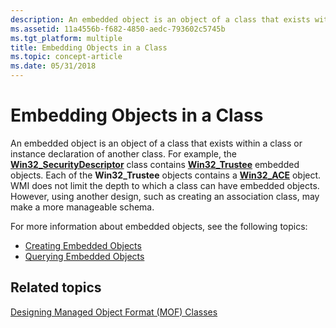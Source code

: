 ```yaml
---
description: An embedded object is an object of a class that exists within a class or instance declaration of another class.
ms.assetid: 11a4556b-f682-4850-aedc-793602c5745b
ms.tgt_platform: multiple
title: Embedding Objects in a Class
ms.topic: concept-article
ms.date: 05/31/2018
---
```


# Embedding Objects in a Class

An embedded object is an object of a class that exists within a class or instance declaration of another class. For example, the [**Win32\_SecurityDescriptor**](/previous-versions/windows/desktop/secrcw32prov/win32-securitydescriptor) class contains [**Win32\_Trustee**](/previous-versions/windows/desktop/secrcw32prov/win32-trustee) embedded objects. Each of the **Win32\_Trustee** objects contains a [**Win32\_ACE**](/previous-versions/windows/desktop/secrcw32prov/win32-ace) object. WMI does not limit the depth to which a class can have embedded objects. However, using another design, such as creating an association class, may make a more manageable schema.

For more information about embedded objects, see the following topics:

-   [Creating Embedded Objects](creating-embedded-objects.md)
-   [Querying Embedded Objects](querying-embedded-objects.md)

## Related topics

<dl> <dt>

[Designing Managed Object Format (MOF) Classes](designing-managed-object-format--mof--classes.md)
</dt> </dl>

 

 
